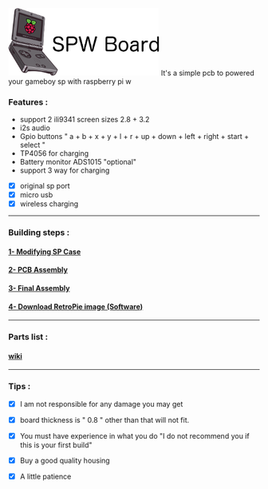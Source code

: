 <img src="images/logo1.png" width="60%">
It's a simple pcb to powered your gameboy sp with raspberry pi w


### Features :
- support 2 ili9341 screen sizes 2.8 + 3.2
- i2s audio
- Gpio buttons " a + b + x + y + l + r + up + down + left + right + start + select "
- TP4056 for charging 
- Battery monitor ADS1015 "optional"
- support 3 way for charging 
- [x] original sp port
- [x] micro usb
- [x] wireless charging
-----

### Building steps :

#### [1- Modifying SP Case](https://github.com/Gameboypi/SPW/blob/master/Modifying%20sp%20Case/README.md)
#### [2- PCB Assembly](https://github.com/Gameboypi/SPW/tree/master/PCB%20Assembly/README.md)
#### [3- Final Assembly](https://github.com/Gameboypi/SPW/tree/master/Final%20Assembly/README.md)
#### [4- Download RetroPie image (Software)](https://github.com/Gameboypi/SPW/tree/master/Retropie%20image/README.md)
-----

### Parts list :
#### [wiki](https://github.com/Gameboypi/SPW/wiki)
 
-----

### Tips :
- [x] I am not responsible for any damage you may get
- [x] board thickness is " 0.8 " other than that will not fit.
- [x] You must have experience in what you do "I do not recommend you if this is your first build"
- [x] Buy a good quality housing 
- [x] A little patience


